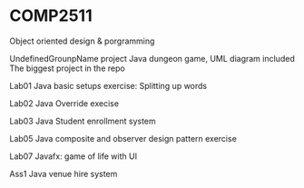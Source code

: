 # COMP2511
Object oriented design &amp; porgramming



UndefinedGrounpName project
Java dungeon game, UML diagram included
The biggest project in the repo

Lab01
Java basic setups exercise: Splitting up words

Lab02
Java Override execise

Lab03
Java Student enrollment system

Lab05
Java composite and observer design pattern exercise

Lab07
Javafx: game of life with UI

Ass1
Java venue hire system
